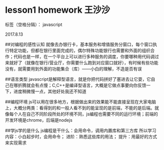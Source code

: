 ﻿# lesson1 homework 王沙沙

标签（空格分隔）： javascript

2017.8.13

##对编程的感性认知
就像去办银行卡，基本服务和增值服务分窗口，每个窗口执行特定功能，但都在银行里面完成的，偶尔特殊功能银行也需要和外面的组织合作；代码也是一样，在一个平台上可以进行多种服务的调度，你要哪种用代码调过来就好了（就像在银行/营业厅，你需要什么跑到对应窗口就好），有时候有些功能没有，就需要用到外面的功能集合（库）——小白的理解，不造是否有误
 
##语言类型
javascript是解释型语言，就是你把代码拼好了塞进去让它耍，它自己在哪折腾就会有点慢；C,C++是编译型语言，大概是它做点事要向你反馈一下，进度稍微慢一点，其他好处我还不知道
 
##编程环境
js可以用在很多地方，根据做出来的效果能不能直接呈现在大家电脑上，大概分两类：看得到的和一般人看不到的能呈现的是前端，不能的是后端。就像每个人在自己不同阶段所处的环境不同，js编程也需要不同的运行环境；前端的开发环境是chrome，后端是nodejs
 
##学js学的是什么
js编程是干什么：会用命令，调用内置库和第三方库
所以学习内容：小白起步时，会用命令；
进阶：熟悉这些库的用法；
提升：用最好的方式来实现需求




